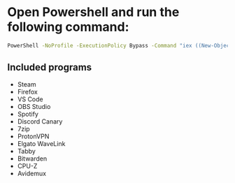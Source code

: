 # Open Powershell and run the following command:


```sh
PowerShell -NoProfile -ExecutionPolicy Bypass -Command "iex ((New-Object System.Net.WebClient).DownloadString('https://raw.githubusercontent.com/xnmrph/Winget-install-script/main/Apps.ps1'))"
```


## Included programs

- Steam
- Firefox
- VS Code
- OBS Studio
- Spotify
- Discord Canary
- 7zip
- ProtonVPN
- Elgato WaveLink
- Tabby
- Bitwarden
- CPU-Z
- Avidemux

